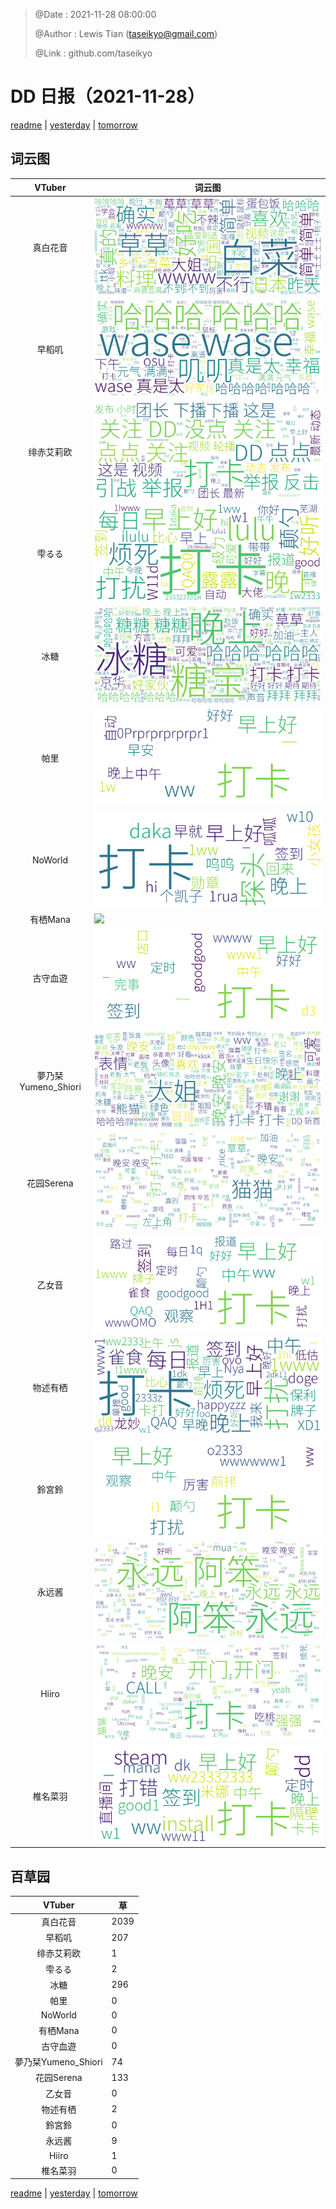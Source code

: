 > @Date    : 2021-11-28 08:00:00
>
> @Author  : Lewis Tian (taseikyo@gmail.com)
>
> @Link    : github.com/taseikyo

# DD 日报（2021-11-28）

[readme](../README.md) | [yesterday](2021-11-27.md) | [tomorrow](2021-11-29.md)

## 词云图

|VTuber|词云图|
|:-:|-|
|真白花音|![](../../images/daily/21402309_2021-11-28_purge_wordcloud.png)|
|早稻叽|![](../../images/daily/41682_2021-11-28_purge_wordcloud.png)|
|绯赤艾莉欧|![](../../images/daily/21396545_2021-11-28_purge_wordcloud.png)|
|雫るる|![](../../images/daily/21013446_2021-11-28_purge_wordcloud.png)|
|冰糖|![](../../images/daily/876396_2021-11-28_purge_wordcloud.png)|
|帕里|![](../../images/daily/4895312_2021-11-28_purge_wordcloud.png)|
|NoWorld|![](../../images/daily/21448649_2021-11-28_purge_wordcloud.png)|
|有栖Mana|![](../../images/daily/6542258_2021-11-28_purge_wordcloud.png)|
|古守血遊|![](../../images/daily/8725120_2021-11-28_purge_wordcloud.png)|
|夢乃栞Yumeno_Shiori|![](../../images/daily/14052636_2021-11-28_purge_wordcloud.png)|
|花园Serena|![](../../images/daily/14327465_2021-11-28_purge_wordcloud.png)|
|乙女音|![](../../images/daily/21320551_2021-11-28_purge_wordcloud.png)|
|物述有栖|![](../../images/daily/21449083_2021-11-28_purge_wordcloud.png)|
|鈴宮鈴|![](../../images/daily/21685677_2021-11-28_purge_wordcloud.png)|
|永远酱|![](../../images/daily/21701071_2021-11-28_purge_wordcloud.png)|
|Hiiro|![](../../images/daily/21919321_2021-11-28_purge_wordcloud.png)|
|椎名菜羽|![](../../images/daily/22347054_2021-11-28_purge_wordcloud.png)|

## 百草园

|VTuber|草|
|:-:|-|
|真白花音|2039|
|早稻叽|207|
|绯赤艾莉欧|1|
|雫るる|2|
|冰糖|296|
|帕里|0|
|NoWorld|0|
|有栖Mana|0|
|古守血遊|0|
|夢乃栞Yumeno_Shiori|74|
|花园Serena|133|
|乙女音|0|
|物述有栖|2|
|鈴宮鈴|0|
|永远酱|9|
|Hiiro|1|
|椎名菜羽|0|

[readme](../README.md) | [yesterday](2021-11-27.md) | [tomorrow](2021-11-29.md)
